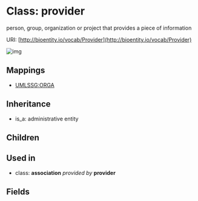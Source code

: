 # Class: provider


person, group, organization or project that provides a piece of information

URI: [http://bioentity.io/vocab/Provider](http://bioentity.io/vocab/Provider)

![img](http://yuml.me/diagram/nofunky;dir:TB/class/\[Association]-%20provided%20by(i)%20%3F>\[Provider],%20\[AdministrativeEntity]^-\[Provider])
## Mappings

 * [UMLSSG:ORGA](http://purl.obolibrary.org/obo/UMLSSG_ORGA)
## Inheritance

 *  is_a: administrative entity
## Children

## Used in

 *  class: **association** *provided by* **provider**
## Fields

